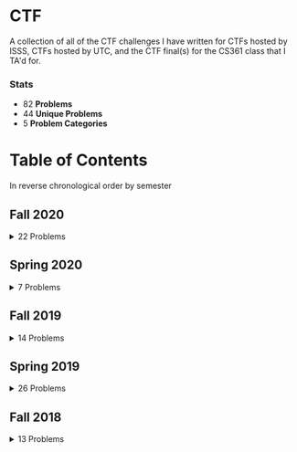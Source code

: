# CTF

A collection of all of the CTF challenges I have written for CTFs hosted by ISSS, CTFs hosted by UTC, and the CTF final(s) for the CS361 class that I TA'd for.

### Stats
- 82 **Problems**
- 44 **Unique Problems**
- 5 **Problem Categories**

# Table of Contents
In reverse chronological order by semester

## Fall 2020
<details>
  <summary>22 Problems</summary>

  #### CTF 1 (IntroCTF)
  - [The Die Has Been Cast [crypto]](/2020-fall/ctf1-introctf/crypto-caesar-cipher): Caesar Cipher
  - [Substitution [crypto]](/2020-fall/ctf1-introctf/crypto-custom-sub-cipher): Emoji Substitution Cipher
  - [Redacted [forensics]](/2020-fall/ctf1-introctf/forensics-redacted): Redacted PDF
  - [Corrupted [forensics]](/2020-fall/ctf1-introctf/forensics-wrong-file-header): Wrong File Header

  #### CTF 2 (TetrisCTF)
  - [\#1 Opener [crypto]](/2020-fall/ctf2-tetrisctf/crypto-pigpen): Pigpen Cipher
  - [Wumbo [forensics]](/2020-fall/ctf2-tetrisctf/forensics-pdf): PDF CropBox
  - [Orange Ricky [forensics]](/2020-fall/ctf2-tetrisctf/forensics-steg): Image Steganography
  - [Garbage [forensics]](/2020-fall/ctf2-tetrisctf/forensics-strings): EXIF Data/Strings

  #### CTF 3 (AmongUsCTF)
  - [Sharing Secrets [crypto]](/2020-fall/ctf3-amongusctf/crypto-shamir-secret-sharing): Shamir's Secret Sharing
  - [Vinegar Cipher [crypto]](/2020-fall/ctf3-amongusctf/crypto-vigenere): Vigenere Cipher
  - [Click Clack Moo [forensics]](/2020-fall/ctf3-amongusctf/forensics-keyboard): JavaScript Keyboard Codes
  - [Live Más [misc]](/2020-fall/ctf3-amongusctf/misc-taco-bell): [Luhn Algorithm](https://en.wikipedia.org/wiki/Luhn_algorithm)

  #### CTF 4 (SpookyCTF)
  - [Dahdit [crypto]](/2020-fall/ctf4-spookyctf/crypto-morse): Morse Code
  - [Pontifex [crypto]](/2020-fall/ctf4-spookyctf/crypto-solitaire): [Solitaire Cipher](https://en.wikipedia.org/wiki/Solitaire_%28cipher%29)
  - [Skeleton Wars [forensics]](/2020-fall/ctf4-spookyctf/forensics-alpha-channel): Hidden Alpha Channel
  - [Unzipped [forensics]](/2020-fall/ctf4-spookyctf/forensics-zip-cracking): ZIP Cracking
  - [Poltergeist [misc]](/2020-fall/ctf4-spookyctf/misc-whitespace): [Whitespace](https://en.wikipedia.org/wiki/Whitespace_%28programming_language%29)

  #### Security Day 2020
  - [ZigZag [crypto]](/2020-fall/security-day/crypto-railfence): Railfence Cipher
  - [Pontifex [crypto]](/2020-fall/security-day/crypto-solitaire): [Solitaire Cipher](https://en.wikipedia.org/wiki/Solitaire_%28cipher%29)
  - [True Hacker [forensics]](/2020-fall/security-day/forensics-jpeg-comment): EXIF Data/Strings
  - [SHIFT [forensics]](/2020-fall/security-day/forensics-shifted-image): Image with Shifted Pixels
  - [This is the flag [misc]](/2020-fall/security-day/misc-zero-width-character): Adding Extra Zero Width Characters

</details>

## Spring 2020
<details>
  <summary>7 Problems</summary>

  #### CTF 3 (ValentineCTF)
  - [**qwerty [crypto]**](/2020-spring/ctf3-valentinectf/crypto-keyboard-shift): Keyboard Shift Cipher

  #### UTCTF 2020
  - [**One True Problem [crypto]**](/2020-spring/utctf/crypto-otp): One Time Pad Key Reuse
  - [**Cube Crypto [crypto]**](/2020-spring/utctf/crypto-rubik-non-commutative): [Anshel-Anshel-Goldfeld Encryption](https://en.wikipedia.org/wiki/Anshel%E2%80%93Anshel%E2%80%93Goldfeld_key_exchange) using the [Rubik's Cube Group](https://en.wikipedia.org/wiki/Rubik%27s_Cube_group)
  - [**Curveball [crypto]**](/2020-spring/utctf/crypto-shamir-secret-sharing): Shamir Secret Sharing
  - [**The Legend of Hackerman, Pt. 1 [forensics]**](/2020-spring/utctf/crypto-file-header): Wrong File Header
  - [**The Legend of Hackerman, Pt. 2 [forensics]**](/2020-spring/utctf/crypto-docx): Hiding Files in `.docx`
  - [**Spectre [forensics]**](/2020-spring/utctf/crypto-spectrogram): Spectrogram
</details>

## Fall 2019
<details>
  <summary>14 Problems</summary>

  #### CTF 1 (BepisCTF)
  - [**Sbubby [crypto]**](/2019-fall/ctf1-bepisctf/crypto-sbubby): Substitution Cipher
  - [**Cat.jpg [forensics]**](/2019-fall/ctf1-bepisctf/forensics-catjpg): EXIF Data/Strings
  - [**Delicious Dinner [forensics]**](/2019-fall/ctf1-bepisctf/forensics-delicious-dinner): Wrong File Extension
  - [**Donkin Dunnts [forensics]**](/2019-fall/ctf1-bepisctf/forensics-donkin-dunnts): Image Steganography

  #### CTF 2 (ThankfulCTF)
  - [**SSH ASCII Art [forensics]**](/2019-fall/ctf2-thankfulctf/forensics-ssh-ascii-art): SSH Identicon Reverse Engineering ([Drunken Bishop](http://www.dirk-loss.de/sshvis/drunken_bishop.pdf))
  - [**T9 [misc]**](/2019-fall/ctf2-thankfulctf/misc-t9): T9 Encoding

  #### HackTXCTF 2019
  - [**Spectrogram [forensics]**](/2019-fall/hacktxctf/forensics-spectrogram): Spectrogram
  - [**ZIP Password [forensics]**](/2019-fall/hacktxctf/forensics-zip-password): ZIP Password Cracking
  - [**USB Capture [networking]**](/2019-fall/hacktxctf/networking-usb-capture): Recover Image From USB Packet Capture

  #### Security Day 2019
  - [**Le Monke [forensics]**](/2019-fall/security-day/forensics-le-monke): Binary Representation Of Letters As A Glyph
  - [**ZIP [forensics]**](/2019-fall/security-day/forensics-zip): [GIFAR](https://en.wikipedia.org/wiki/Gifar)

  #### UTC CTF 2019
  - [**OTP [crypto]**](/2019-fall/ctf1-bepisctf/crypto-sbubby): One Time Pad Key Reuse
  - [**ASC-Key Art [forensics]**](/2020-spring/ctf3-valentinectf/crypto-keyboard-shift): SSH Identicon Reverse Engineering ([Drunken Bishop](http://www.dirk-loss.de/sshvis/drunken_bishop.pdf))
  - [**Really Good :B:icture [mic]**](/2020-spring/ctf3-valentinectf/crypto-keyboard-shift): Hex Colors to ASCII
</details>

## Spring 2019
<details>
  <summary>26 Problems</summary>
  
  #### CS361 Final
  - [**Fence [crypto]**](/2019-spring/cs361-final/crypto-fence): Rail Fence Cipher
  - [**Morse [crypto]**](/2019-spring/cs361-final/crypto-morse): Morse Code Audio
  - [**XOR [crypto]**](/2019-spring/cs361-final/crypto-xor): Repeating XOR
  - [**Audio Steg [forensics]**](/2019-spring/cs361-final/forensics-audio-steg): Spectrogram
  - [**GIFAR [forensics]**](/2019-spring/cs361-final/forensics-GIFAR): [GIFAR](https://en.wikipedia.org/wiki/Gifar)
  - [**Not The Flag [misc]**](/2019-spring/cs361-final/misc-not-the-flag): Zero Width Characters (as binary)

  #### CS361 Practice
  - [**OTP [crypto]**](/2019-spring/cs361-practice/crypto-otp): One Time Pad Key Reuse
  - [**Sub Cipher [crypto]**](/2019-spring/cs361-practice/crypto-sub-cipher): Substitution Cipher
  - [**Steg [forensics]**](/2019-spring/cs361-practice/forensics-steg): Image Steganography
  - [**Whitespace [forensics]**](/2019-spring/cs361-practice/forensics-whitespace): [Whitespace](https://en.wikipedia.org/wiki/Whitespace_%28programming_language%29)
  - [**Ports [misc]**](/2019-spring/cs361-practice/misc-ports): Port Numbers
  - [**Zero Width [misc]**](/2019-spring/cs361-practice/misc-zero-width): Adding Extra Zero Width Characters

  #### CTF 5 (PixarCTF)
  - [**Finding Nemo [forensics]**](/2019-spring/ctf5-pixar/forensics-finding-nemo): ZIP Password Cracking & [Zero Width Fingerprinting](https://github.com/vedhavyas/zwfp)
  - [**You've Got A Flag In Me [forensics]**](/2019-spring/ctf5-pixar/forensics-you've-got-a-flag-in-me): [GIFAR](https://en.wikipedia.org/wiki/Gifar)

  #### CTF 6 (DreamworksCTF)
  - [**Candide [crypto]**](/2019-spring/ctf6-dreamworks/crypto-candide): Book Cipher (Chapter, Paragraph, Word, Letter)
  - [**Whitespace [forensics]**](/2019-spring/ctf6-dreamworks/forensics-whitespace): [Whitespace](https://en.wikipedia.org/wiki/Whitespace_%28programming_language%29)

  #### CTF 7 (MarvelCTF)
  - [**Morse [crypto]**](/2019-spring/ctf7-marvel/crypto-morse): Morse Code (that looks like binary)
  - [**Steg [forensics]**](/2019-spring/ctf7-marvel/forensics-steg): Image Steganography (hidden in red channel of pixel 0, green channel of pixel 1, blue channel of pixel 2, etc.)
  - [**Deseret [misc]**](/2019-spring/ctf7-marvel/misc-deseret): [Deseret Alphabet](https://en.wikipedia.org/wiki/Deseret_alphabet)

  #### Security Day 2019
  - [**Rubikstega [crypto]**](/2019-spring/security-day/crypto-rubikstega): Rubik's Cube Based Steganography (it was broken this time, revamped for UTCTF)
  - [**Peter Pan [forensics]**](/2019-spring/security-day/crypto-peter-pan): Semicolon/[Greek Question Mark](https://en.wikipedia.org/wiki/Question_mark#Greek_question_mark) Binary

  #### UTCTF 2019
  - [**Scrambled [crypto]**](/2019-spring/utctf/crypto-scrambled): Rubik's Cube Based Steganography
  - [**Tale of Two Cities [crypto]**](/2019-spring/utctf/crypto-tale-of-two-cities): Shift Cipher with OEIS Sequence
  - [**Low Sodium Bagel [forensics]**](/2019-spring/utctf/forensics-low-sodium-bagel): Image Steganography
  - [**RIP [forensics]**](/2019-spring/utctf/forensics-rip): ZIP Password Cracking
  - [**DragonScim 2 [recon]**](/2019-spring/utctf/recon-dragonscim-2): Reconaissance
</details>

## Fall 2018
<details>
  <summary>13 Problems</summary>
  
  #### CTF 1
  - [**Acting Shifty [crypto]**](/2018-fall/ctf1/crypto-acting-shifty): Vigenere Cipher
  - [**Keep It Zipped [forensics]**](/2018-fall/ctf1/forensics-keep-it-zipped): ZIP Password Cracking

  #### CTF 2 (Rick and Morty CTF)
  - [**MTV Cribs [crypto]**](/2018-fall/ctf2-rick-and-morty/crypto-mtv-cribs): One Time Pad (OTP) Key Reuse
  - [**Get Wavy [forensics]**](/2018-fall/ctf2-rick-and-morty/forensics-get-wavy): Spectrogram

  #### CTF 3 (uwuCTF)
  - [**Easy RSA [crypto]**](/2018-fall/ctf3-uwuctf/crypto-easy-rsa): RSA
  - [**Stwing [forensics]**](/2018-fall/ctf3-uwuctf/forensics-stwing): EXIF Data/Strings
  - [**Whitespace [forensics]**](/2018-fall/ctf3-uwuctf/forensics-whitespace): [Whitespace](https://en.wikipedia.org/wiki/Whitespace_%28programming_language%29)

  #### CTF 4 (FortniteCTF)
  - [**Substitution [crypto]**](/2018-fall/ctf4-fortnitectf/crypto-substitution): Emoji Substitution Cipher
  - [**GIFAR [forensics]**](/2018-fall/ctf4-fortnitectf/forensics-gifar): [GIFAR](https://en.wikipedia.org/wiki/Gifar)

  #### HackTXCTF 2018
  - [**Salad [crypto]**](/2018-fall/hacktxctf/crypto-salad): Caesar Cipher
  - [**Artist [forensics]**](/2018-fall/hacktxctf/forensics-artist): Wrong File Header
  - [**I Love It [forensics]**](/2018-fall/hacktxctf/forensics-i-love-it): Morse Code Audio
  - [**LFSR [misc]**](/2018-fall/hacktxctf/misc-lfsr): [Linear Feedback Shift Register](https://en.wikipedia.org/wiki/Linear-feedback_shift_register)
</details>
